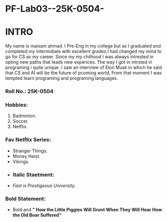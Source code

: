# PF-Lab03--25K-0504-
# INTRO
My name is maisam ahmad. I Pre-Eng in my college but as I graduated and completed my intermidiate with excellent grades,I had changed my mind to go for CS as my career. Since my my chilhood I was always intrested in opting new paths that leads new experices. The way I got in intrsted in programing i quite unique. I saw an interview of Elon Musk in which he said that CS and AI will be the future of pcoming world, From that moment I was tempted learn programing and programing languages.
### Roll No.: 25K-0504
### Hobbies: 
1. Badminton.
2. Soccer.
3. Netflix.

### Fav Netflix Series:
- Stranger Things.
- Money Heist.
- Vikings.
- ### Italic Staetment:
- _Fast is  Prestigeous University._
### Bold Statement:
- Bold and **" How the Little Piggies Will Grunt When They Will Hear How the Old Boar Suffered"**
